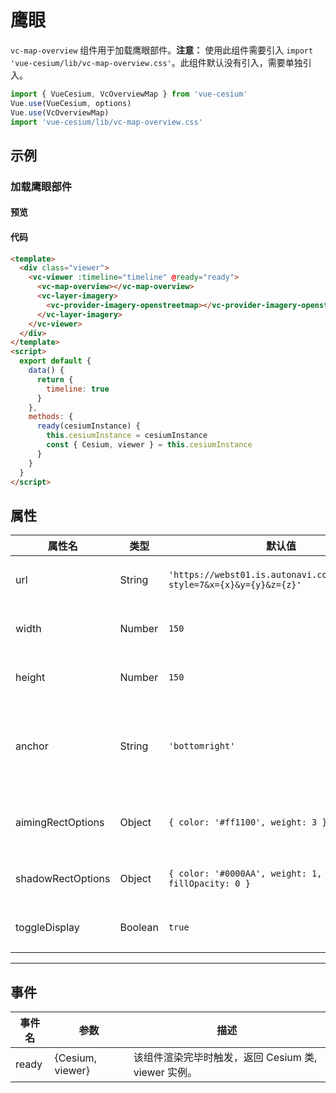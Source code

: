 # 鹰眼

`vc-map-overview` 组件用于加载鹰眼部件。**注意：** 使用此组件需要引入 `import 'vue-cesium/lib/vc-map-overview.css'`。此组件默认没有引入，需要单独引入。

```js
import { VueCesium, VcOverviewMap } from 'vue-cesium'
Vue.use(VueCesium, options)
Vue.use(VcOverviewMap)
import 'vue-cesium/lib/vc-map-overview.css'
```
## 示例

### 加载鹰眼部件

#### 预览

<doc-preview>
  <template>
    <div class="viewer">
      <vc-viewer :timeline="timeline" @ready="ready">
        <vc-map-overview ref="map"></vc-map-overview>
        <vc-layer-imagery>
          <vc-provider-imagery-openstreetmap></vc-provider-imagery-openstreetmap>
        </vc-layer-imagery>
      </vc-viewer>
    </div>
  </template>
  <script>
    export default {
      data () {
        return {
          timeline: true,
          flag: true
        }
      },
      methods: {
        ready (cesiumInstance) {
          this.cesiumInstance = cesiumInstance
          const {Cesium, viewer} = this.cesiumInstance
          window.vm = this
        }
      }
    }
  </script>
</doc-preview>

#### 代码

```html
<template>
  <div class="viewer">
    <vc-viewer :timeline="timeline" @ready="ready">
      <vc-map-overview></vc-map-overview>
      <vc-layer-imagery>
        <vc-provider-imagery-openstreetmap></vc-provider-imagery-openstreetmap>
      </vc-layer-imagery>
    </vc-viewer>
  </div>
</template>
<script>
  export default {
    data() {
      return {
        timeline: true
      }
    },
    methods: {
      ready(cesiumInstance) {
        this.cesiumInstance = cesiumInstance
        const { Cesium, viewer } = this.cesiumInstance
      }
    }
  }
</script>
```

## 属性

<!-- prettier-ignore -->
| 属性名 | 类型 | 默认值 | 描述 |
| ---------------------- | ------- | ------ | -------------------------------------------------------------------------- |
| url | String | `'https://webst01.is.autonavi.com/appmaptile?style=7&x={x}&y={y}&z={z}'` | `optional` 指定鹰眼加载的地图 url。  |
| width | Number | `150` | `optional` 指定鹰眼控件宽度。 |
| height | Number | `150` | `optional` 指定鹰眼控件高度。 |
| anchor | String | `'bottomright'` | `optional` 指定鹰眼位置。 `topleft`、`topright`、`bottomleft`、`bottomright` |
| aimingRectOptions | Object | `{ color: '#ff1100', weight: 3 }` | `optional` 指定鹰眼表示当前地图范围矩形参数。 |
| shadowRectOptions | Object | `{ color: '#0000AA', weight: 1, opacity: 0, fillOpacity: 0 }` | `optional` 指定鹰眼地图蒙版参数。 |
| toggleDisplay | Boolean | `true` | `optional` 指定鹰眼收缩按钮是否可见。 |

---

## 事件

| 事件名 | 参数             | 描述                                                |
| ------ | ---------------- | --------------------------------------------------- |
| ready  | {Cesium, viewer} | 该组件渲染完毕时触发，返回 Cesium 类, viewer 实例。 |
